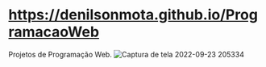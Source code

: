 # https://denilsonmota.github.io/ProgramacaoWeb
Projetos de Programação Web.
![Captura de tela 2022-09-23 205334](https://user-images.githubusercontent.com/83122574/201483214-ec4a7930-21b9-490b-87c9-beefdf10ec93.jpg)
